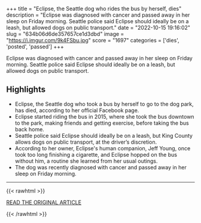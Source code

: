 +++
title = "Eclipse, the Seattle dog who rides the bus by herself, dies"
description = "Eclipse was diagnosed with cancer and passed away in her sleep on Friday morning. Seattle police said Eclipse should ideally be on a leash, but allowed dogs on public transport."
date = "2022-10-15 19:16:02"
slug = "634b06d6de357657ce1d3dbd"
image = "https://i.imgur.com/9k4FSbu.jpg"
score = "1697"
categories = ['dies', 'posted', 'passed']
+++

Eclipse was diagnosed with cancer and passed away in her sleep on Friday morning. Seattle police said Eclipse should ideally be on a leash, but allowed dogs on public transport.

## Highlights

- Eclipse, the Seattle dog who took a bus by herself to go to the dog park, has died, according to her official Facebook page.
- Eclipse started riding the bus in 2015, where she took the bus downtown to the park, making friends and getting exercise, before taking the bus back home.
- Seattle police said Eclipse should ideally be on a leash, but King County allows dogs on public transport, at the driver’s discretion.
- According to her owner, Eclipse's human companion, Jeff Young, once took too long finishing a cigarette, and Eclipse hopped on the bus without him, a routine she learned from her usual outings.
- The dog was recently diagnosed with cancer and passed away in her sleep on Friday morning.

---

{{< rawhtml >}}
  <p class="article-category">
    <a target="_blank" href="https://www.kiro7.com/news/local/eclipse-seattle-dog-who-rides-bus-by-herself-dies/JXRS2PSNZNG63GR463RJHSX2EI/?utm_campaign=trueanthem&amp;utm_medium=trueanthem&amp;utm_source=facebook&amp;fbclid=IwAR0JFqxIUUeb1XlswU4HCcWqy1I1djMBEJbln1LrIgaviE6SLIMT6dgiY-c">READ THE ORIGINAL ARTICLE</a>
  </p>
{{< /rawhtml >}}

